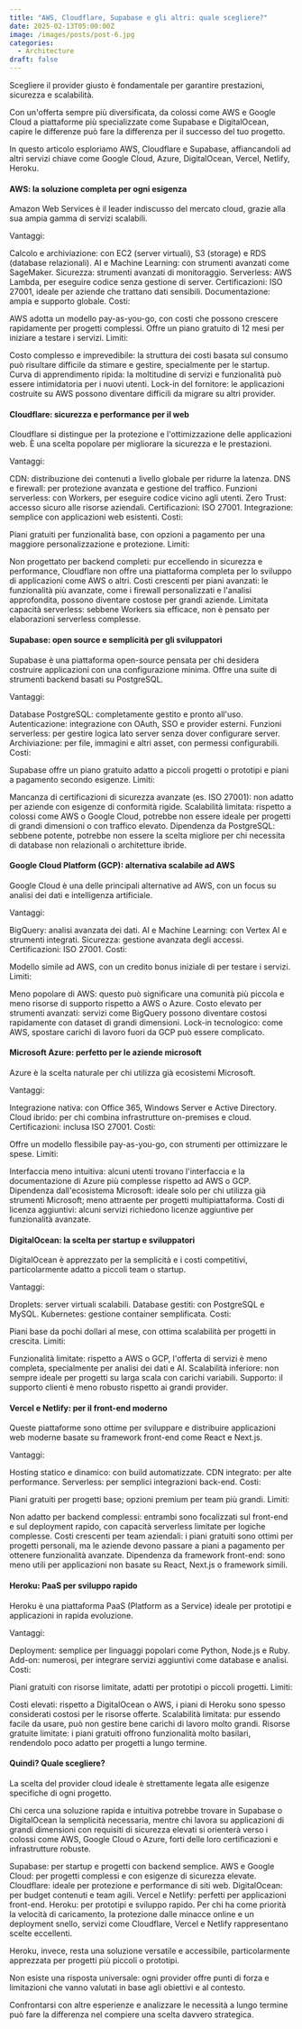 ```yaml
---
title: "AWS, Cloudflare, Supabase e gli altri: quale scegliere?"
date: 2025-02-13T05:00:00Z
image: /images/posts/post-6.jpg
categories: 
  - Architecture
draft: false
---
```


Scegliere il provider giusto è fondamentale per garantire prestazioni, sicurezza e scalabilità.

Con un'offerta sempre più diversificata, da colossi come AWS e Google Cloud a piattaforme più specializzate come Supabase e DigitalOcean, capire le differenze può fare la differenza per il successo del tuo progetto.

In questo articolo esploriamo AWS, Cloudflare e Supabase, affiancandoli ad altri servizi chiave come Google Cloud, Azure, DigitalOcean, Vercel, Netlify, Heroku.

#### AWS: la soluzione completa per ogni esigenza

Amazon Web Services è il leader indiscusso del mercato cloud, grazie alla sua ampia gamma di servizi scalabili.

Vantaggi:

Calcolo e archiviazione: con EC2 (server virtuali), S3 (storage) e RDS (database relazionali).
AI e Machine Learning: con strumenti avanzati come SageMaker.
Sicurezza: strumenti avanzati di monitoraggio.
Serverless: AWS Lambda, per eseguire codice senza gestione di server.
Certificazioni: ISO 27001, ideale per aziende che trattano dati sensibili.
Documentazione: ampia e supporto globale.
Costi:

AWS adotta un modello pay-as-you-go, con costi che possono crescere rapidamente per progetti complessi.
Offre un piano gratuito di 12 mesi per iniziare a testare i servizi.
Limiti:

Costo complesso e imprevedibile: la struttura dei costi basata sul consumo può risultare difficile da stimare e gestire, specialmente per le startup.
Curva di apprendimento ripida: la moltitudine di servizi e funzionalità può essere intimidatoria per i nuovi utenti.
Lock-in del fornitore: le applicazioni costruite su AWS possono diventare difficili da migrare su altri provider.

#### Cloudflare: sicurezza e performance per il web

Cloudflare si distingue per la protezione e l'ottimizzazione delle applicazioni web. È una scelta popolare per migliorare la sicurezza e le prestazioni.

Vantaggi:

CDN: distribuzione dei contenuti a livello globale per ridurre la latenza.
DNS e firewall: per protezione avanzata e gestione del traffico.
Funzioni serverless: con Workers, per eseguire codice vicino agli utenti.
Zero Trust: accesso sicuro alle risorse aziendali.
Certificazioni: ISO 27001.
Integrazione: semplice con applicazioni web esistenti.
Costi:

Piani gratuiti per funzionalità base, con opzioni a pagamento per una maggiore personalizzazione e protezione.
Limiti:

Non progettato per backend completi: pur eccellendo in sicurezza e performance, Cloudflare non offre una piattaforma completa per lo sviluppo di applicazioni come AWS o altri.
Costi crescenti per piani avanzati: le funzionalità più avanzate, come i firewall personalizzati e l'analisi approfondita, possono diventare costose per grandi aziende.
Limitata capacità serverless: sebbene Workers sia efficace, non è pensato per elaborazioni serverless complesse.

#### Supabase: open source e semplicità per gli sviluppatori

Supabase è una piattaforma open-source pensata per chi desidera costruire applicazioni con una configurazione minima. Offre una suite di strumenti backend basati su PostgreSQL.

Vantaggi:

Database PostgreSQL: completamente gestito e pronto all'uso.
Autenticazione: integrazione con OAuth, SSO e provider esterni.
Funzioni serverless: per gestire logica lato server senza dover configurare server.
Archiviazione: per file, immagini e altri asset, con permessi configurabili.
Costi:

Supabase offre un piano gratuito adatto a piccoli progetti o prototipi e piani a pagamento secondo esigenze.
Limiti:

Mancanza di certificazioni di sicurezza avanzate (es. ISO 27001): non adatto per aziende con esigenze di conformità rigide.
Scalabilità limitata: rispetto a colossi come AWS o Google Cloud, potrebbe non essere ideale per progetti di grandi dimensioni o con traffico elevato.
Dipendenza da PostgreSQL: sebbene potente, potrebbe non essere la scelta migliore per chi necessita di database non relazionali o architetture ibride.

#### Google Cloud Platform (GCP): alternativa scalabile ad AWS

Google Cloud è una delle principali alternative ad AWS, con un focus su analisi dei dati e intelligenza artificiale.

Vantaggi:

BigQuery: analisi avanzata dei dati.
AI e Machine Learning: con Vertex AI e strumenti integrati.
Sicurezza: gestione avanzata degli accessi.
Certificazioni: ISO 27001.
Costi:

Modello simile ad AWS, con un credito bonus iniziale di per testare i servizi.
Limiti:

Meno popolare di AWS: questo può significare una comunità più piccola e meno risorse di supporto rispetto a AWS o Azure.
Costo elevato per strumenti avanzati: servizi come BigQuery possono diventare costosi rapidamente con dataset di grandi dimensioni.
Lock-in tecnologico: come AWS, spostare carichi di lavoro fuori da GCP può essere complicato.

#### Microsoft Azure: perfetto per le aziende microsoft

Azure è la scelta naturale per chi utilizza già ecosistemi Microsoft.

Vantaggi:

Integrazione nativa: con Office 365, Windows Server e Active Directory.
Cloud ibrido: per chi combina infrastrutture on-premises e cloud.
Certificazioni: inclusa ISO 27001.
Costi:

Offre un modello flessibile pay-as-you-go, con strumenti per ottimizzare le spese.
Limiti:

Interfaccia meno intuitiva: alcuni utenti trovano l'interfaccia e la documentazione di Azure più complesse rispetto ad AWS o GCP.
Dipendenza dall'ecosistema Microsoft: ideale solo per chi utilizza già strumenti Microsoft; meno attraente per progetti multipiattaforma.
Costi di licenza aggiuntivi: alcuni servizi richiedono licenze aggiuntive per funzionalità avanzate.

#### DigitalOcean: la scelta per startup e sviluppatori

DigitalOcean è apprezzato per la semplicità e i costi competitivi, particolarmente adatto a piccoli team o startup.

Vantaggi:

Droplets: server virtuali scalabili.
Database gestiti: con PostgreSQL e MySQL.
Kubernetes: gestione container semplificata.
Costi:

Piani base da pochi dollari al mese, con ottima scalabilità per progetti in crescita.
Limiti:

Funzionalità limitate: rispetto a AWS o GCP, l'offerta di servizi è meno completa, specialmente per analisi dei dati e AI.
Scalabilità inferiore: non sempre ideale per progetti su larga scala con carichi variabili.
Supporto: il supporto clienti è meno robusto rispetto ai grandi provider.

#### Vercel e Netlify: per il front-end moderno

Queste piattaforme sono ottime per sviluppare e distribuire applicazioni web moderne basate su framework front-end come React e Next.js.

Vantaggi:

Hosting statico e dinamico: con build automatizzate.
CDN integrato: per alte performance.
Serverless: per semplici integrazioni back-end.
Costi:

Piani gratuiti per progetti base; opzioni premium per team più grandi.
Limiti:

Non adatto per backend complessi: entrambi sono focalizzati sul front-end e sul deployment rapido, con capacità serverless limitate per logiche complesse.
Costi crescenti per team aziendali: i piani gratuiti sono ottimi per progetti personali, ma le aziende devono passare a piani a pagamento per ottenere funzionalità avanzate.
Dipendenza da framework front-end: sono meno utili per applicazioni non basate su React, Next.js o framework simili.

#### Heroku: PaaS per sviluppo rapido

Heroku è una piattaforma PaaS (Platform as a Service) ideale per prototipi e applicazioni in rapida evoluzione.

Vantaggi:

Deployment: semplice per linguaggi popolari come Python, Node.js e Ruby.
Add-on: numerosi, per integrare servizi aggiuntivi come database e analisi.
Costi:

Piani gratuiti con risorse limitate, adatti per prototipi o piccoli progetti.
Limiti:

Costi elevati: rispetto a DigitalOcean o AWS, i piani di Heroku sono spesso considerati costosi per le risorse offerte.
Scalabilità limitata: pur essendo facile da usare, può non gestire bene carichi di lavoro molto grandi.
Risorse gratuite limitate: i piani gratuiti offrono funzionalità molto basilari, rendendolo poco adatto per progetti a lungo termine.

#### Quindi? Quale scegliere?

La scelta del provider cloud ideale è strettamente legata alle esigenze specifiche di ogni progetto.

Chi cerca una soluzione rapida e intuitiva potrebbe trovare in Supabase o DigitalOcean la semplicità necessaria, mentre chi lavora su applicazioni di grandi dimensioni con requisiti di sicurezza elevati si orienterà verso i colossi come AWS, Google Cloud o Azure, forti delle loro certificazioni e infrastrutture robuste.

Supabase: per startup e progetti con backend semplice.
AWS e Google Cloud: per progetti complessi e con esigenze di sicurezza elevate.
Cloudflare: ideale per protezione e performance di siti web.
DigitalOcean: per budget contenuti e team agili.
Vercel e Netlify: perfetti per applicazioni front-end.
Heroku: per prototipi e sviluppo rapido.
Per chi ha come priorità la velocità di caricamento, la protezione dalle minacce online e un deployment snello, servizi come Cloudflare, Vercel e Netlify rappresentano scelte eccellenti.

Heroku, invece, resta una soluzione versatile e accessibile, particolarmente apprezzata per progetti più piccoli o prototipi.

Non esiste una risposta universale: ogni provider offre punti di forza e limitazioni che vanno valutati in base agli obiettivi e al contesto.

Confrontarsi con altre esperienze e analizzare le necessità a lungo termine può fare la differenza nel compiere una scelta davvero strategica.